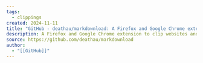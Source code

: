 ```yaml
---
tags:
  - clippings
created: 2024-11-11
title: "GitHub - deathau/markdownload: A Firefox and Google Chrome extension to clip websites and download them into a readable markdown file."
description: A Firefox and Google Chrome extension to clip websites and download them into a readable markdown file.
source: https://github.com/deathau/markdownload
author:
  - "[[GitHub]]"
---
```

